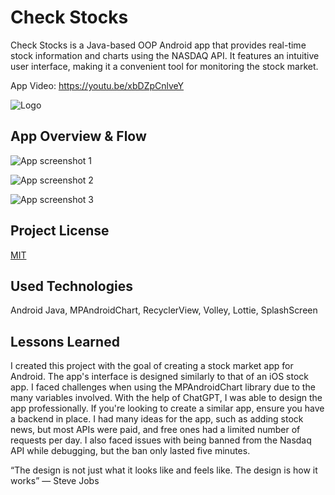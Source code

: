 
# Check Stocks

Check Stocks is a Java-based OOP Android app that provides real-time stock information and charts using the NASDAQ API. It features an intuitive user interface, making it a convenient tool for monitoring the stock market.

App Video: https://youtu.be/xbDZpCnlveY

![Logo](https://i.ibb.co/XYFZpM2/Ba-l-ks-z-2.png)

    
## App Overview & Flow

![App screenshot 1](https://i.ibb.co/Vvv7zmc/overview1.png)

![App screenshot 2](https://i.ibb.co/8KDvx8r/searchflow.png)

![App screenshot 3](https://i.ibb.co/LkmZWTw/overview3.png)

  
## Project License

[MIT](https://choosealicense.com/licenses/mit/)

  
## Used Technologies
Android Java, MPAndroidChart, RecyclerView, Volley, Lottie, SplashScreen
  
## Lessons Learned

I created this project with the goal of creating a stock market app for Android. The app's interface is designed similarly to that of an iOS stock app. I faced challenges when using the MPAndroidChart library due to the many variables involved. With the help of ChatGPT, I was able to design the app professionally. If you're looking to create a similar app, ensure you have a backend in place. I had many ideas for the app, such as adding stock news, but most APIs were paid, and free ones had a limited number of requests per day. I also faced issues with being banned from the Nasdaq API while debugging, but the ban only lasted five minutes.

“The design is not just what it looks like and feels like. The design is how it works” — Steve Jobs
  
